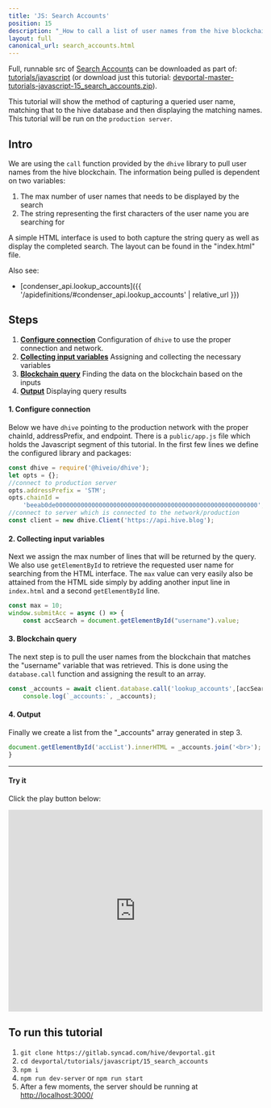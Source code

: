 ```yaml
---
title: 'JS: Search Accounts'
position: 15
description: "_How to call a list of user names from the hive blockchain_"
layout: full
canonical_url: search_accounts.html
---
```

Full, runnable src of [Search Accounts](https://gitlab.syncad.com/hive/devportal/-/tree/master/tutorials/javascript/15_search_accounts) can be downloaded as part of: [tutorials/javascript](https://gitlab.syncad.com/hive/devportal/-/tree/master/tutorials/javascript) (or download just this tutorial: [devportal-master-tutorials-javascript-15_search_accounts.zip](https://gitlab.syncad.com/hive/devportal/-/archive/master/devportal-master.zip?path=tutorials/javascript/15_search_accounts)).

This tutorial will show the method of capturing a queried user name, matching that to the hive database and then displaying the matching names. This tutorial will be run on the `production server`.

## Intro

We are using the `call` function provided by the `dhive` library to pull user names from the hive blockchain. The information being pulled is dependent on two variables:

1.  The max number of user names that needs to be displayed by the search
2.  The string representing the first characters of the user name you are searching for

A simple HTML interface is used to both capture the string query as well as display the completed search. The layout can be found in the "index.html" file.

Also see:
* [condenser_api.lookup_accounts]({{ '/apidefinitions/#condenser_api.lookup_accounts' | relative_url }})

## Steps

1. [**Configure connection**](#configure_connection) Configuration of `dhive` to use the proper connection and network.
2. [**Collecting input variables**](#collecting_input_variables) Assigning and collecting the necessary variables
3. [**Blockchain query**](#blockchain_query) Finding the data on the blockchain based on the inputs
4. [**Output**](#output) Displaying query results


#### 1. Configure connection<a name="configure_connection"></a>

Below we have `dhive` pointing to the production network with the proper chainId, addressPrefix, and endpoint. There is a `public/app.js` file which holds the Javascript segment of this tutorial. In the first few lines we define the configured library and packages:

```javascript
const dhive = require('@hiveio/dhive');
let opts = {};
//connect to production server
opts.addressPrefix = 'STM';
opts.chainId =
	'beeab0de00000000000000000000000000000000000000000000000000000000';
//connect to server which is connected to the network/production
const client = new dhive.Client('https://api.hive.blog');
```

#### 2. Collecting input variables<a name="collecting_input_variables"></a>

Next we assign the max number of lines that will be returned by the query. We also use `getElementById` to retrieve the requested user name for searching from the HTML interface. The `max` value can very easily also be attained from the HTML side simply by adding another input line in `index.html` and a second `getElementById` line.

```javascript
const max = 10;
window.submitAcc = async () => {
    const accSearch = document.getElementById("username").value;
```

#### 3. Blockchain query<a name="blockchain_query"></a>

The next step is to pull the user names from the blockchain that matches the "username" variable that was retrieved. This is done using the `database.call` function and assigning the result to an array.

```javascript
const _accounts = await client.database.call('lookup_accounts',[accSearch, max]);
    console.log(`_accounts:`, _accounts);
```

#### 4. Output<a name="output"></a>

Finally we create a list from the "_accounts" array generated in step 3.

```javascript
document.getElementById('accList').innerHTML = _accounts.join('<br>');
}
```

---

#### Try it

Click the play button below:

<iframe height="400px" width="100%" src="https://replit.com/@inertia186/js15searchaccounts?embed=1&output=1" scrolling="no" frameborder="no" allowtransparency="true" allowfullscreen="true" sandbox="allow-forms allow-pointer-lock allow-popups allow-same-origin allow-scripts allow-modals"></iframe>

## To run this tutorial

1. `git clone https://gitlab.syncad.com/hive/devportal.git`
2. `cd devportal/tutorials/javascript/15_search_accounts`
3. `npm i`
4. `npm run dev-server` or `npm run start`
5. After a few moments, the server should be running at [http://localhost:3000/](http://localhost:3000/)
